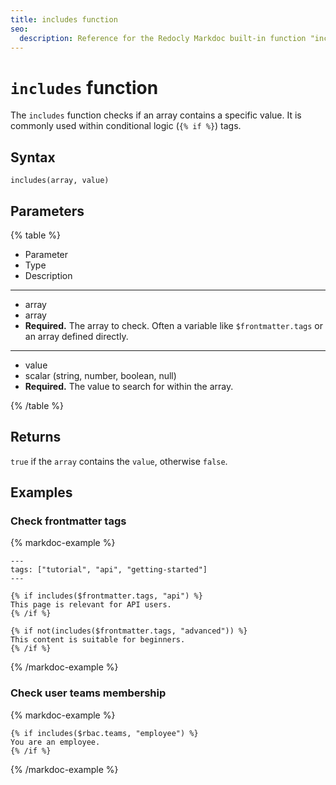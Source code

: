 ```yaml
---
title: includes function
seo:
  description: Reference for the Redocly Markdoc built-in function "includes".
---
```


# `includes` function

The `includes` function checks if an array contains a specific value. It is commonly used within conditional logic (`{% if %}`) tags.

## Syntax

```markdoc
includes(array, value)
```

## Parameters

{% table %}

- Parameter
- Type
- Description

---

- array
- array
- **Required.** The array to check. Often a variable like `$frontmatter.tags` or an array defined directly.

---

- value
- scalar (string, number, boolean, null)
- **Required.** The value to search for within the array.

{% /table %}

## Returns

`true` if the `array` contains the `value`, otherwise `false`.

## Examples

### Check frontmatter tags

{% markdoc-example %}
  ```markdoc
  ---
  tags: ["tutorial", "api", "getting-started"]
  ---

  {% if includes($frontmatter.tags, "api") %}
  This page is relevant for API users.
  {% /if %}

  {% if not(includes($frontmatter.tags, "advanced")) %}
  This content is suitable for beginners.
  {% /if %}
  ```
{% /markdoc-example %}

### Check user teams membership

{% markdoc-example %}
  ```markdoc
  {% if includes($rbac.teams, "employee") %}
  You are an employee.
  {% /if %}
  ```
{% /markdoc-example %}